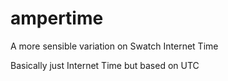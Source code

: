 # ampertime
A more sensible variation on Swatch Internet Time 

Basically just Internet Time but based on UTC
